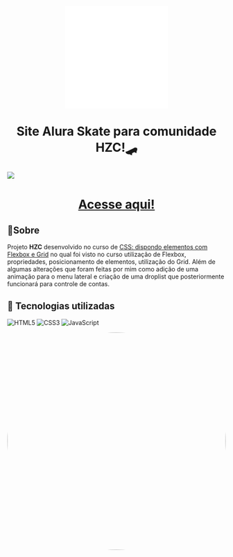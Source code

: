 <h1 align="center">
    <img src="./assets/img/logo.svg">
    <p>Site Alura Skate para comunidade HZC!🛹</p>
</h1>

<img width="1000px"  src="./assets/img/Vídeo_sem_título_‐_Feito_com_o_Clipchamp__10__AdobeExpress.gif">

# <div align="center"><a href="https://natanielima.github.io/SiteSkate/">Acesse aqui!</a></div>

## 📖Sobre

Projeto **HZC** desenvolvido no curso de <a href="CSS: dispondo elementos com Flexbox e Grid">CSS: dispondo elementos com Flexbox e Grid</a> no qual foi visto no curso utilização de Flexbox, propriedades, posicionamento de elementos, utilização do Grid. Além de algumas alterações que foram feitas por mim como adição de uma animação para o menu lateral e criação de uma droplist que posteriormente funcionará para controle de contas.

## 🔨 Tecnologias utilizadas

![HTML5](https://img.shields.io/badge/HTML5-E34F26?style=for-the-badge&logo=html5&logoColor=white)
![CSS3](	https://img.shields.io/badge/CSS3-1572B6?style=for-the-badge&logo=css3&logoColor=white)
![JavaScript](https://img.shields.io/badge/JavaScript-F7DF1E?style=for-the-badge&logo=javascript&logoColor=black)


<img width=100% height=500px style="border-radius: 50%;" src="https://i.pinimg.com/originals/48/1f/64/481f64d751427db0e7f10c9bc2cd2701.gif">